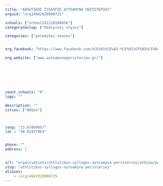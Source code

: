```yaml
---
title: "ΑΘΛΗΤΙΚΟΣ ΣΥΛΛΟΓΟΣ ΑΥΤΟΑΜΥΝΑ ΠΕΡΙΣΤΕΡΙΟΥ"
orguid: "org14042020000725"

schools: ["school241120180836"]
categorynoslug: ["Πολεμικές τέχνες"]

categories: ["polemikes-texnes"]


org_facebook: "https://www.facebook.com/%CE%91%CE%A3-%CE%91%CF%85%CF%84%CE%BF%CE%AC%CE%BC%CF%85%CE%BD%CE%B1-%CE%A0%CE%B5%CF%81%CE%B9%CF%83%CF%84%CE%B5%CF%81%CE%AF%CE%BF%CF%85-106516066080180/"

org_website: ["www.autoamunaperisteriou.gr/"]







count_schools: "0"
logo: ""

description: ""
cities: ["Αθήνα"]



long: "23.67809057"
lat : "38.02437964"


phone: ""
address: |
    

url: "organisations/athlitikos-syllogos-aytoamyna-peristerioy/athina/polemikes-texnes"
slug: "athlitikos-syllogos-aytoamyna-peristerioy"
aliases:
    - /org14042020000725
---
```



